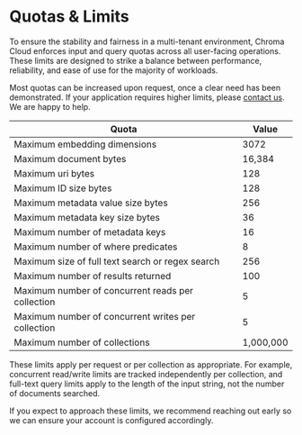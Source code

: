 # Quotas & Limits

To ensure the stability and fairness in a multi-tenant environment, Chroma Cloud enforces input and query quotas across all user-facing operations. These limits are designed to strike a balance between performance, reliability, and ease of use for the majority of workloads.

Most quotas can be increased upon request, once a clear need has been demonstrated. If your application requires higher limits, please [contact us](mailto:support@trychroma.com). We are happy to help.

| **Quota** | **Value** |
| --- | --- |
| Maximum embedding dimensions | 3072 |
| Maximum document bytes | 16,384 |
| Maximum uri bytes | 128 |
| Maximum ID size bytes  | 128 |
| Maximum metadata value size bytes | 256 |
| Maximum metadata key size bytes | 36 |
| Maximum number of metadata keys | 16 |
| Maximum number of where predicates  | 8 |
| Maximum size of full text search or regex search | 256 |
| Maximum number of results returned | 100 |
| Maximum number of concurrent reads per collection | 5 |
| Maximum number of concurrent writes per collection | 5 |
| Maximum number of collections | 1,000,000 |

These limits apply per request or per collection as appropriate. For example, concurrent read/write limits are tracked independently per collection, and full-text query limits apply to the length of the input string, not the number of documents searched.

If you expect to approach these limits, we recommend reaching out early so we can ensure your account is configured accordingly.
